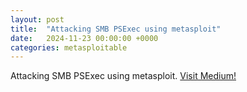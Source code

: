 ```yaml
---
layout: post
title:  "Attacking SMB PSExec using metasploit"
date:   2024-11-23 00:00:00 +0000
categories: metasploitable
---
```


Attacking SMB PSExec using metasploit. [Visit Medium!](https://medium.com/@the.opemi.aa/metasploitable-3-windows-server-2008-attacking-smb-psexec-using-metasploit-cc59ab488c5d)
